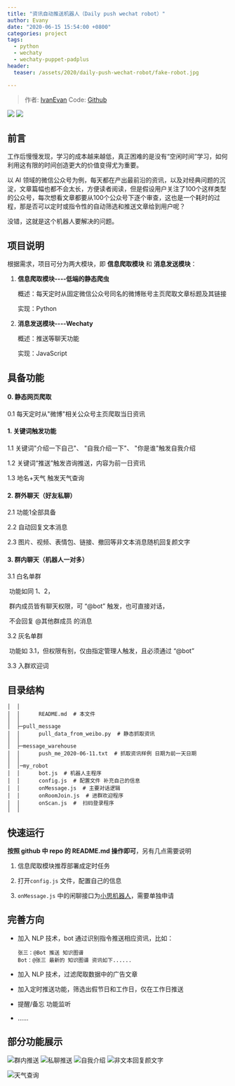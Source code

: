 ```yaml
---
title: "资讯自动推送机器人（Daily push wechat robot）"
author: Evany
date: "2020-06-15 15:54:00 +0800"
categories: project
tags:
  - python
  - wechaty
  - wechaty-puppet-padplus
header:
  teaser: /assets/2020/daily-push-wechat-robot/fake-robot.jpg

---
```


<!-- markdownlint-disable -->

> 作者: [IvanEvan](https://github.com/IvanEvan/)
> Code: [Github](https://github.com/IvanEvan/daily-push-wechat-robot)

[![](https://img.shields.io/badge/Powered%20By-Wechaty-green.svg#align=left&display=inline&height=20&margin=%5Bobject%20Object%5D&originHeight=20&originWidth=132&status=done&style=none&width=132)](https://github.com/chatie/wechaty)
[![](https://img.shields.io/badge/Wechaty-%E5%BC%80%E6%BA%90%E6%BF%80%E5%8A%B1%E8%AE%A1%E5%88%92-green.svg#align=left&display=inline&height=20&margin=%5Bobject%20Object%5D&originHeight=20&originWidth=134&status=done&style=none&width=134)](https://github.com/juzibot/Welcome/wiki/Everything-about-Wechaty)

## 前言

工作后慢慢发现，学习的成本越来越低，真正困难的是没有“空闲时间”学习，如何利用这有限的时间创造更大的价值变得尤为重要。

以 AI 领域的微信公众号为例，每天都在产出最前沿的资讯，以及对经典问题的沉淀，文章篇幅也都不会太长，方便读者阅读，但是假设用户关注了100个这样类型的公众号，每次想看文章都要从100个公众号下逐个审查，这也是一个耗时的过程，那是否可以定时或指令性的自动筛选和推送文章给到用户呢？

没错，这就是这个机器人要解决的问题。

## 项目说明

根据需求，项目可分为两大模块，即 **信息爬取模块** 和 **消息发送模块**：

1. **信息爬取模块----低端的静态爬虫**

   概述：每天定时从固定微信公众号同名的微博账号主页爬取文章标题及其链接

   实现：Python

   

2. **消息发送模块----Wechaty**

   概述：推送等聊天功能

   实现：JavaScript

## 具备功能

#### **0. 静态网页爬取**

 0.1 每天定时从"微博"相关公众号主页爬取当日资讯



#### **1. 关键词触发功能**

 1.1 关键词"介绍一下自己"、 "自我介绍一下"、 "你是谁"触发自我介绍

 1.2 关键词“推送”触发咨询推送，内容为前一日资讯

 1.3 地名+天气 触发天气查询



#### **2. 群外聊天（好友私聊）**

 2.1 功能1全部具备

 2.2 自动回复文本消息

 2.3 图片、视频、表情包、链接、撤回等非文本消息随机回复颜文字



#### **3. 群内聊天（机器人一对多）**

 3.1 白名单群

​        功能如同 1、2，

​        群内成员皆有聊天权限，可 “@bot” 触发，也可直接对话，

​        不会回复 @其他群成员 的消息

 3.2 灰名单群

​         功能如 3.1，但权限有别，仅由指定管理人触发，且必须通过 “@bot”

 3.3 入群欢迎词

## 目录结构

```
│  │      
│  │      README.md  # 本文件
│  │
│  ├─pull_message
│  │      pull_data_from_weibo.py  # 静态抓取资讯
│  │
│  ├─message_warehouse
│  │      push_me_2020-06-11.txt  # 抓取资讯样例 日期为前一天日期
│  │
│  │─my_robot
│  │      bot.js  # 机器人主程序 
│  │      config.js  # 配置文件 补充自己的信息
│  │      onMessage.js  # 主要对话逻辑
│  │      onRoomJoin.js  # 进群欢迎程序
│  │      onScan.js  #  扫码登录程序
│  │ 
```

## 快速运行

**按照 github 中 repo 的 README.md 操作即可**，另有几点需要说明

1. 信息爬取模块推荐部署成定时任务

   

2. 打开`config.js` 文件，配置自己的信息
   
3. `onMessage.js` 中的闲聊接口为[小思机器人](https://www.ownthink.com/)，需要单独申请

## 完善方向

- 加入 NLP 技术，bot 通过识别指令推送相应资讯，比如：

  ```
  张三：@Bot 推送 知识图谱
  Bot：@张三 最新的 知识图谱 资讯如下......
  ```

- 加入 NLP 技术，过滤爬取数据中的广告文章

- 加入定时推送功能，筛选出假节日和工作日，仅在工作日推送

- 提醒/备忘 功能监听

- ......

## 部分功能展示

![群内推送](/assets/2020/daily-push-wechat-robot/push-inroom.png)
![私聊推送](/assets/2020/daily-push-wechat-robot/push-per.png)
![自我介绍](/assets/2020/daily-push-wechat-robot/intro.png)
![非文本回复颜文字](/assets/2020/daily-push-wechat-robot/emoji.png)

![天气查询](/assets/2020/daily-push-wechat-robot/whether.png)
